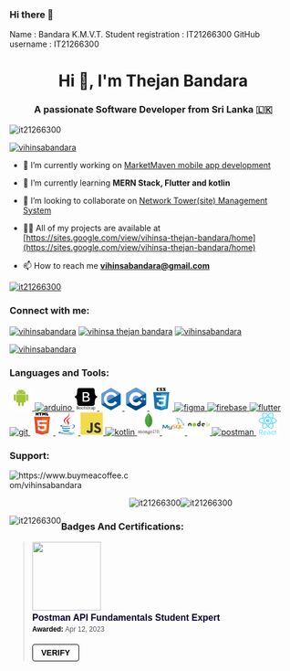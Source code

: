 ### Hi there 👋

Name : Bandara K.M.V.T.
Student registration : IT21266300
GitHub username : IT21266300




<h1 align="center">Hi 👋, I'm Thejan Bandara</h1>
<h3 align="center">A passionate Software Developer from Sri Lanka 🇱🇰</h3>

<p align="left"> <img src="https://komarev.com/ghpvc/?username=it21266300&label=Profile%20views&color=0e75b6&style=flat" alt="it21266300" /> </p>

<p align="left"> <a href="https://twitter.com/vihinsabandara" target="blank"><img src="https://img.shields.io/twitter/follow/vihinsabandara?logo=twitter&style=for-the-badge" alt="vihinsabandara" /></a> </p>

- 🔭 I’m currently working on [MarketMaven mobile app development](https://github.com/IT21266300/MarketMaven)

- 🌱 I’m currently learning **MERN Stack, Flutter and kotlin**

- 👯 I’m looking to collaborate on [Network Tower(site) Management System](https://github.com/SLIITITP/y2_s2_wd_it_01-itp_wd_b01_g08)

- 👨‍💻 All of my projects are available at [https://sites.google.com/view/vihinsa-thejan-bandara/home](https://sites.google.com/view/vihinsa-thejan-bandara/home)

- 📫 How to reach me **vihinsabandara@gmail.com**

<p align="left"> <a href="https://github.com/ryo-ma/github-profile-trophy"><img src="https://github-profile-trophy.vercel.app/?username=it21266300" alt="it21266300" /></a> </p>


<h3 align="left">Connect with me:</h3>
<p align="left">
<a href="https://twitter.com/vihinsabandara" target="blank"><img align="center" src="https://raw.githubusercontent.com/rahuldkjain/github-profile-readme-generator/master/src/images/icons/Social/twitter.svg" alt="vihinsabandara" height="30" width="40" /></a>
<a href="https://fb.com/vihinsa thejan bandara" target="blank"><img align="center" src="https://raw.githubusercontent.com/rahuldkjain/github-profile-readme-generator/master/src/images/icons/Social/facebook.svg" alt="vihinsa thejan bandara" height="30" width="40" /></a>
<a href="https://instagram.com/vihinsabandara" target="blank"><img align="center" src="https://raw.githubusercontent.com/rahuldkjain/github-profile-readme-generator/master/src/images/icons/Social/instagram.svg" alt="vihinsabandara" height="30" width="40" /></a>
</p>
<p align="left"> <a href="https://twitter.com/vihinsabandara" target="blank"><img src="https://img.shields.io/twitter/follow/vihinsabandara?logo=twitter&style=for-the-badge" alt="vihinsabandara" /></a> </p>

<h3 align="left">Languages and Tools:</h3>
<p align="left"> <a href="https://developer.android.com" target="_blank" rel="noreferrer"> <img src="https://raw.githubusercontent.com/devicons/devicon/master/icons/android/android-original-wordmark.svg" alt="android" width="40" height="40"/> </a> <a href="https://www.arduino.cc/" target="_blank" rel="noreferrer"> <img src="https://cdn.worldvectorlogo.com/logos/arduino-1.svg" alt="arduino" width="40" height="40"/> </a> <a href="https://getbootstrap.com" target="_blank" rel="noreferrer"> <img src="https://raw.githubusercontent.com/devicons/devicon/master/icons/bootstrap/bootstrap-plain-wordmark.svg" alt="bootstrap" width="40" height="40"/> </a> <a href="https://www.cprogramming.com/" target="_blank" rel="noreferrer"> <img src="https://raw.githubusercontent.com/devicons/devicon/master/icons/c/c-original.svg" alt="c" width="40" height="40"/> </a> <a href="https://www.w3schools.com/cpp/" target="_blank" rel="noreferrer"> <img src="https://raw.githubusercontent.com/devicons/devicon/master/icons/cplusplus/cplusplus-original.svg" alt="cplusplus" width="40" height="40"/> </a> <a href="https://www.w3schools.com/css/" target="_blank" rel="noreferrer"> <img src="https://raw.githubusercontent.com/devicons/devicon/master/icons/css3/css3-original-wordmark.svg" alt="css3" width="40" height="40"/> </a> <a href="https://www.figma.com/" target="_blank" rel="noreferrer"> <img src="https://www.vectorlogo.zone/logos/figma/figma-icon.svg" alt="figma" width="40" height="40"/> </a> <a href="https://firebase.google.com/" target="_blank" rel="noreferrer"> <img src="https://www.vectorlogo.zone/logos/firebase/firebase-icon.svg" alt="firebase" width="40" height="40"/> </a> <a href="https://flutter.dev" target="_blank" rel="noreferrer"> <img src="https://www.vectorlogo.zone/logos/flutterio/flutterio-icon.svg" alt="flutter" width="40" height="40"/> </a> <a href="https://git-scm.com/" target="_blank" rel="noreferrer"> <img src="https://www.vectorlogo.zone/logos/git-scm/git-scm-icon.svg" alt="git" width="40" height="40"/> </a> <a href="https://www.w3.org/html/" target="_blank" rel="noreferrer"> <img src="https://raw.githubusercontent.com/devicons/devicon/master/icons/html5/html5-original-wordmark.svg" alt="html5" width="40" height="40"/> </a> <a href="https://www.java.com" target="_blank" rel="noreferrer"> <img src="https://raw.githubusercontent.com/devicons/devicon/master/icons/java/java-original.svg" alt="java" width="40" height="40"/> </a> <a href="https://developer.mozilla.org/en-US/docs/Web/JavaScript" target="_blank" rel="noreferrer"> <img src="https://raw.githubusercontent.com/devicons/devicon/master/icons/javascript/javascript-original.svg" alt="javascript" width="40" height="40"/> </a> <a href="https://kotlinlang.org" target="_blank" rel="noreferrer"> <img src="https://www.vectorlogo.zone/logos/kotlinlang/kotlinlang-icon.svg" alt="kotlin" width="40" height="40"/> </a> <a href="https://www.mongodb.com/" target="_blank" rel="noreferrer"> <img src="https://raw.githubusercontent.com/devicons/devicon/master/icons/mongodb/mongodb-original-wordmark.svg" alt="mongodb" width="40" height="40"/> </a> <a href="https://www.mysql.com/" target="_blank" rel="noreferrer"> <img src="https://raw.githubusercontent.com/devicons/devicon/master/icons/mysql/mysql-original-wordmark.svg" alt="mysql" width="40" height="40"/> </a> <a href="https://nodejs.org" target="_blank" rel="noreferrer"> <img src="https://raw.githubusercontent.com/devicons/devicon/master/icons/nodejs/nodejs-original-wordmark.svg" alt="nodejs" width="40" height="40"/> </a> <a href="https://postman.com" target="_blank" rel="noreferrer"> <img src="https://www.vectorlogo.zone/logos/getpostman/getpostman-icon.svg" alt="postman" width="40" height="40"/> </a> <a href="https://reactjs.org/" target="_blank" rel="noreferrer"> <img src="https://raw.githubusercontent.com/devicons/devicon/master/icons/react/react-original-wordmark.svg" alt="react" width="40" height="40"/> </a> </p>

<h3 align="left">Support:</h3>
<p><a href="https://www.buymeacoffee.com/vihinsabandara"> <img align="left" src="https://cdn.buymeacoffee.com/buttons/v2/default-yellow.png" height="50" width="210" alt="https://www.buymeacoffee.com/vihinsabandara" /></a></p><br><br>

<p><img align="left" src="https://github-readme-stats.vercel.app/api/top-langs?username=it21266300&show_icons=true&locale=en&layout=compact" alt="it21266300" /></p>

<p>&nbsp;<img align="left" src="https://github-readme-stats.vercel.app/api?username=it21266300&show_icons=true&locale=en" alt="it21266300" /></p>

<p><img align="left" src="https://github-readme-streak-stats.herokuapp.com/?user=it21266300&" alt="it21266300" /></p>

<h3 align="left">Badges And Certifications:</h3>
<blockquote class="badgr-badge" style="font-family: Helvetica, Roboto, &quot;Segoe UI&quot;, Calibri, sans-serif;"><a href="https://api.badgr.io/public/assertions/0SsKpdE3RFOrhUX825Caug?identity__email=it21266300%40my.sliit.lk"><img width="120px" height="120px" src="https://api.badgr.io/public/assertions/0SsKpdE3RFOrhUX825Caug/image"></a><p class="badgr-badge-name" style="hyphens: auto; overflow-wrap: break-word; word-wrap: break-word; margin: 0; font-size: 16px; font-weight: 600; font-style: normal; font-stretch: normal; line-height: 1.25; letter-spacing: normal; text-align: left; color: #05012c;">Postman API Fundamentals Student Expert</p><p class="badgr-badge-date" style="margin: 0; font-size: 12px; font-style: normal; font-stretch: normal; line-height: 1.67; letter-spacing: normal; text-align: left; color: #555555;"><strong style="font-size: 12px; font-weight: bold; font-style: normal; font-stretch: normal; line-height: 1.67; letter-spacing: normal; text-align: left; color: #000;">Awarded: </strong>Apr 12, 2023</p><p style="margin: 16px 0; padding: 0;"><a class="badgr-badge-verify" target="_blank" href="https://badgecheck.io?url=https%3A%2F%2Fapi.badgr.io%2Fpublic%2Fassertions%2F0SsKpdE3RFOrhUX825Caug%3Fidentity__email%3Dit21266300%2540my.sliit.lk&amp;identity__email=it21266300%40my.sliit.lk" style="box-sizing: content-box; display: flex; align-items: center; justify-content: center; margin: 0; font-size:14px; font-weight: bold; width: 48px; height: 16px; border-radius: 4px; border: solid 1px black; text-decoration: none; padding: 6px 16px; margin: 16px 0; color: black;">VERIFY</a></p>  </blockquote>

<!--
**IT21266300/IT21266300** is a ✨ _special_ ✨ repository because its `README.md` (this file) appears on your GitHub profile.

Here are some ideas to get you started:

- 🔭 I’m currently working on ...
- 🌱 I’m currently learning MERN Stack.
- 👯 I’m looking to collaborate on ...
- 🤔 I’m looking for help with ...
- 💬 Ask me about ...
- 📫 How to reach me: ...
- 😄 Pronouns: ...
- ⚡ Fun fact: ...
-->
